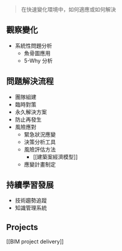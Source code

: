 
>在快速變化環境中，如何適應或如何解決


## 觀察變化
- 系統性問題分析
  - 魚骨圖應用
  - 5-Why 分析

## 問題解決流程
- 團隊組建
- 臨時對策
- 永久解決方案
- 防止再發生
- 風險應對
	- 緊急狀況應變
	- 決策分析工具
	- 風險評估方法
		- [[建築案經濟模型]]
	- 應變計畫制定

## 持續學習發展
- 技術趨勢追蹤
- 知識管理系統


## Projects
[[BIM project delivery]]